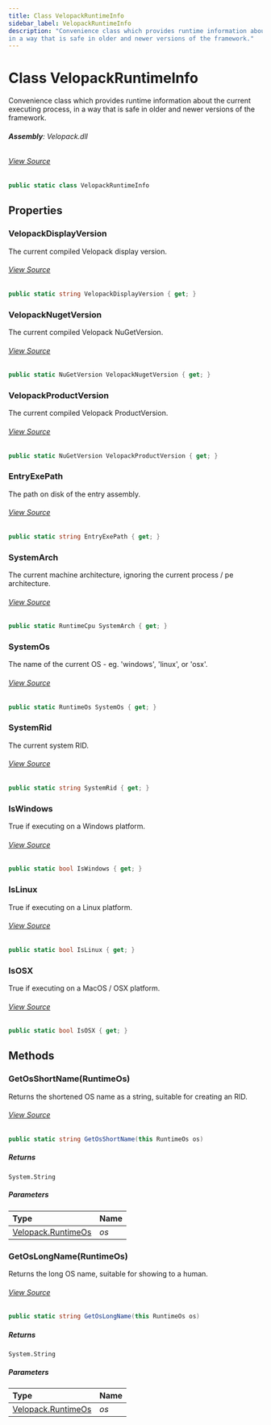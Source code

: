 ```yaml
---
title: Class VelopackRuntimeInfo
sidebar_label: VelopackRuntimeInfo
description: "Convenience class which provides runtime information about the current executing process, 
in a way that is safe in older and newer versions of the framework."
---
```

# Class VelopackRuntimeInfo
Convenience class which provides runtime information about the current executing process, 
in a way that is safe in older and newer versions of the framework.

###### **Assembly**: Velopack.dll
###### [View Source](https://github.com/velopack/velopack.git/blob/master/src/Velopack/VelopackRuntimeInfo.cs#L79)
```csharp title="Declaration"
public static class VelopackRuntimeInfo
```
## Properties
### VelopackDisplayVersion
The current compiled Velopack display version.
###### [View Source](https://github.com/velopack/velopack.git/blob/master/src/Velopack/VelopackRuntimeInfo.cs#L82)
```csharp title="Declaration"
public static string VelopackDisplayVersion { get; }
```
### VelopackNugetVersion
The current compiled Velopack NuGetVersion.
###### [View Source](https://github.com/velopack/velopack.git/blob/master/src/Velopack/VelopackRuntimeInfo.cs#L85)
```csharp title="Declaration"
public static NuGetVersion VelopackNugetVersion { get; }
```
### VelopackProductVersion
The current compiled Velopack ProductVersion.
###### [View Source](https://github.com/velopack/velopack.git/blob/master/src/Velopack/VelopackRuntimeInfo.cs#L88)
```csharp title="Declaration"
public static NuGetVersion VelopackProductVersion { get; }
```
### EntryExePath
The path on disk of the entry assembly.
###### [View Source](https://github.com/velopack/velopack.git/blob/master/src/Velopack/VelopackRuntimeInfo.cs#L91)
```csharp title="Declaration"
public static string EntryExePath { get; }
```
### SystemArch
The current machine architecture, ignoring the current process / pe architecture.
###### [View Source](https://github.com/velopack/velopack.git/blob/master/src/Velopack/VelopackRuntimeInfo.cs#L94)
```csharp title="Declaration"
public static RuntimeCpu SystemArch { get; }
```
### SystemOs
The name of the current OS - eg. 'windows', 'linux', or 'osx'.
###### [View Source](https://github.com/velopack/velopack.git/blob/master/src/Velopack/VelopackRuntimeInfo.cs#L97)
```csharp title="Declaration"
public static RuntimeOs SystemOs { get; }
```
### SystemRid
The current system RID.
###### [View Source](https://github.com/velopack/velopack.git/blob/master/src/Velopack/VelopackRuntimeInfo.cs#L100)
```csharp title="Declaration"
public static string SystemRid { get; }
```
### IsWindows
True if executing on a Windows platform.
###### [View Source](https://github.com/velopack/velopack.git/blob/master/src/Velopack/VelopackRuntimeInfo.cs#L103)
```csharp title="Declaration"
public static bool IsWindows { get; }
```
### IsLinux
True if executing on a Linux platform.
###### [View Source](https://github.com/velopack/velopack.git/blob/master/src/Velopack/VelopackRuntimeInfo.cs#L107)
```csharp title="Declaration"
public static bool IsLinux { get; }
```
### IsOSX
True if executing on a MacOS / OSX platform.
###### [View Source](https://github.com/velopack/velopack.git/blob/master/src/Velopack/VelopackRuntimeInfo.cs#L111)
```csharp title="Declaration"
public static bool IsOSX { get; }
```
## Methods
### GetOsShortName(RuntimeOs)
Returns the shortened OS name as a string, suitable for creating an RID.
###### [View Source](https://github.com/velopack/velopack.git/blob/master/src/Velopack/VelopackRuntimeInfo.cs#L185)
```csharp title="Declaration"
public static string GetOsShortName(this RuntimeOs os)
```

##### Returns

`System.String`

##### Parameters

| Type | Name |
|:--- |:--- |
| [Velopack.RuntimeOs](../Velopack/RuntimeOs.md) | *os* |

### GetOsLongName(RuntimeOs)
Returns the long OS name, suitable for showing to a human.
###### [View Source](https://github.com/velopack/velopack.git/blob/master/src/Velopack/VelopackRuntimeInfo.cs#L198)
```csharp title="Declaration"
public static string GetOsLongName(this RuntimeOs os)
```

##### Returns

`System.String`

##### Parameters

| Type | Name |
|:--- |:--- |
| [Velopack.RuntimeOs](../Velopack/RuntimeOs.md) | *os* |

